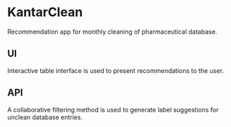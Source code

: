 # KantarClean
Recommendation app for monthly cleaning of pharmaceutical database.

## UI
Interactive table interface is used to present recommendations to the user.

## API
A collaborative filtering method is used to generate label suggestions for unclean database entries.
